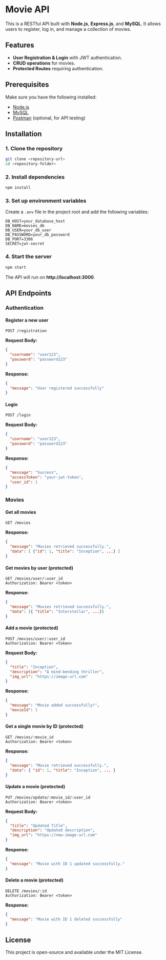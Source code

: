# Movie API

This is a RESTful API built with **Node.js**, **Express.js**, and **MySQL**. It allows users to register, log in, and manage a collection of movies.

## Features
- **User Registration & Login** with JWT authentication.
- **CRUD operations** for movies.
- **Protected Routes** requiring authentication.

## Prerequisites
Make sure you have the following installed:
- [Node.js](https://nodejs.org/)
- [MySQL](https://www.mysql.com/)
- [Postman](https://www.postman.com/) (optional, for API testing)

## Installation

### 1. Clone the repository
```sh
git clone <repository-url>
cd <repository-folder>
```

### 2. Install dependencies
```sh
npm install
```

### 3. Set up environment variables
Create a `.env` file in the project root and add the following variables:
```env
DB_HOST=your_database_host
DB_NAME=movies_db
DB_USER=your_db_user
DB_PASSWORD=your_db_password
DB_PORT=3306
SECRET=jwt-secret
```

### 4. Start the server
```sh
npm start
```
The API will run on **http://localhost:3000**.

## API Endpoints

### **Authentication**
#### Register a new user
```
POST /registration
```
**Request Body:**
```json
{
  "username": "user123",
  "password": "password123"
}
```
**Response:**
```json
{
  "message": "User registered successfully"
}
```

#### Login
```
POST /login
```
**Request Body:**
```json
{
  "username": "user123",
  "password": "password123"
}
```
**Response:**
```json
{
  "message": "Success",
  "accessToken": "your-jwt-token",
  "user_id": 1
}
```

### **Movies**
#### Get all movies
```
GET /movies
```
**Response:**
```json
{
  "message": "Movies retrieved successfully.",
  "data": [ {"id": 1, "title": "Inception", ...} ]
}
```

#### Get movies by user (protected)
```
GET /movies/user/:user_id
Authorization: Bearer <token>
```
**Response:**
```json
{
  "message": "Movies retrieved successfully.",
  "data": [{ "title": "Interstellar", ...}]
}
```

#### Add a movie (protected)
```
POST /movies/user/:user_id
Authorization: Bearer <token>
```
**Request Body:**
```json
{
  "title": "Inception",
  "description": "A mind-bending thriller",
  "img_url": "https://image-url.com"
}
```
**Response:**
```json
{
  "message": "Movie added successfully!",
  "movieId": 1
}
```

#### Get a single movie by ID (protected)
```
GET /movies/:movie_id
Authorization: Bearer <token>
```
**Response:**
```json
{
  "message": "Movie retrieved successfully.",
  "data": { "id": 1, "title": "Inception", ... }
}
```

#### Update a movie (protected)
```
PUT /movies/update/:movie_id/:user_id
Authorization: Bearer <token>
```
**Request Body:**
```json
{
  "title": "Updated Title",
  "description": "Updated description",
  "img_url": "https://new-image-url.com"
}
```
**Response:**
```json
{
  "message": "Movie with ID 1 updated successfully."
}
```

#### Delete a movie (protected)
```
DELETE /movies/:id
Authorization: Bearer <token>
```
**Response:**
```json
{
  "message": "Movie with ID 1 deleted successfully"
}
```

## License
This project is open-source and available under the MIT License.

